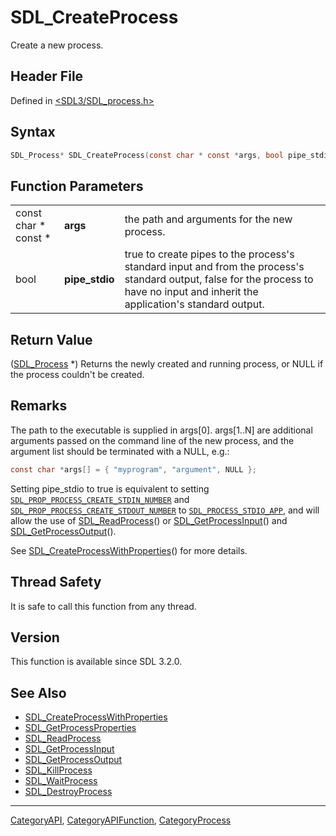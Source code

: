 # SDL_CreateProcess

Create a new process.

## Header File

Defined in [<SDL3/SDL_process.h>](https://github.com/libsdl-org/SDL/blob/main/include/SDL3/SDL_process.h)

## Syntax

```c
SDL_Process* SDL_CreateProcess(const char * const *args, bool pipe_stdio);
```

## Function Parameters

|                      |                |                                                                                                                                                                                    |
| -------------------- | -------------- | ---------------------------------------------------------------------------------------------------------------------------------------------------------------------------------- |
| const char * const * | **args**       | the path and arguments for the new process.                                                                                                                                        |
| bool                 | **pipe_stdio** | true to create pipes to the process's standard input and from the process's standard output, false for the process to have no input and inherit the application's standard output. |

## Return Value

([SDL_Process](SDL_Process) *) Returns the newly created and running
process, or NULL if the process couldn't be created.

## Remarks

The path to the executable is supplied in args[0]. args[1..N] are
additional arguments passed on the command line of the new process, and the
argument list should be terminated with a NULL, e.g.:

```c
const char *args[] = { "myprogram", "argument", NULL };
```

Setting pipe_stdio to true is equivalent to setting
[`SDL_PROP_PROCESS_CREATE_STDIN_NUMBER`](SDL_PROP_PROCESS_CREATE_STDIN_NUMBER)
and
[`SDL_PROP_PROCESS_CREATE_STDOUT_NUMBER`](SDL_PROP_PROCESS_CREATE_STDOUT_NUMBER)
to [`SDL_PROCESS_STDIO_APP`](SDL_PROCESS_STDIO_APP), and will allow the use
of [SDL_ReadProcess](SDL_ReadProcess)() or
[SDL_GetProcessInput](SDL_GetProcessInput)() and
[SDL_GetProcessOutput](SDL_GetProcessOutput)().

See [SDL_CreateProcessWithProperties](SDL_CreateProcessWithProperties)()
for more details.

## Thread Safety

It is safe to call this function from any thread.

## Version

This function is available since SDL 3.2.0.

## See Also

- [SDL_CreateProcessWithProperties](SDL_CreateProcessWithProperties)
- [SDL_GetProcessProperties](SDL_GetProcessProperties)
- [SDL_ReadProcess](SDL_ReadProcess)
- [SDL_GetProcessInput](SDL_GetProcessInput)
- [SDL_GetProcessOutput](SDL_GetProcessOutput)
- [SDL_KillProcess](SDL_KillProcess)
- [SDL_WaitProcess](SDL_WaitProcess)
- [SDL_DestroyProcess](SDL_DestroyProcess)






----
[CategoryAPI](CategoryAPI), [CategoryAPIFunction](CategoryAPIFunction), [CategoryProcess](CategoryProcess)

